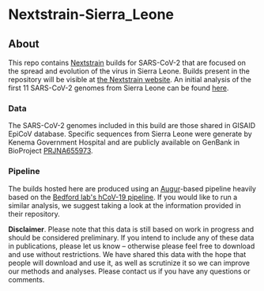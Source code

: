 # Nextstrain-Sierra_Leone
## About
This repo contains [Nextstrain](https://nextstrain.org) builds for SARS-CoV-2 that are focused on the spread and evolution of the virus in Sierra Leone. Builds present in the repository will be visible at [the Nextstrain website](https://nextstrain.org/community/warn-id/Nextstrain-Sierra_Leone/). An initial analysis of the first 11 SARS-CoV-2 genomes from Sierra Leone can be found [here](https://virological.org/t/sars-cov-2-genomic-epidemiology-in-sierra-leone/544). 

### Data
The SARS-CoV-2 genomes included in this build are those shared in GISAID EpiCoV database. Specific sequences from Sierra Leone were generate by Kenema Government Hospital and are publicly available on GenBank in BioProject [PRJNA655973](https://www.ncbi.nlm.nih.gov/bioproject?LinkName=nuccore_bioproject&from_uid=1887217455). 

### Pipeline
The builds hosted here are produced using an [Augur](https://github.com/nextstrain/augur)-based pipeline heavily based on the [Bedford lab's hCoV-19 pipeline](https://github.com/nextstrain/ncov). If you would like to run a similar analysis, we suggest taking a look at the information provided in their repository.

**Disclaimer**. Please note that this data is still based on work in progress and should be considered preliminary. If you intend to include any of these data in publications, please let us know – otherwise please feel free to download and use without restrictions. We have shared this data with the hope that people will download and use it, as well as scrutinize it so we can improve our methods and analyses. Please contact us if you have any questions or comments.
